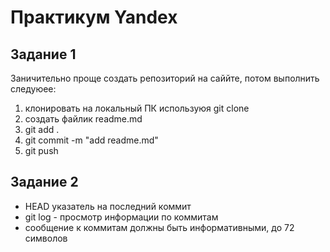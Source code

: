Практикум Yandex  
========

Задание 1
-----

Заничительно проще создать репозиторий на саййте, потом выполнить следуюее:  
 1. клонировать на локальный ПК используюя git clone
 2. создать файлик readme.md
 3. git add .
 4. git commit -m "add readme.md"
 5. git push 

Задание 2
-----

* HEAD указатель на последний коммит
* git log - просмотр информации по коммитам  
* сообщение к коммитам должны быть информативными, до 72 символов  
